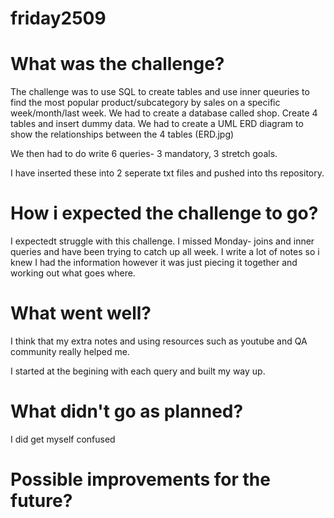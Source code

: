 # friday2509

# What was the challenge?
The challenge was to use SQL to create tables and use inner queuries to find the most popular product/subcategory by sales on a specific week/month/last week. 
We had to create a database called shop. Create 4 tables and insert dummy data.
We had to create a UML ERD diagram to show the relationships between the 4 tables (ERD.jpg)

We then had to do write 6 queries- 3 mandatory, 3 stretch goals.

I have inserted these into 2 seperate txt files and pushed into ths repository.

# How i expected the challenge to go?

I expectedt struggle with this challenge. I missed Monday- joins and inner queries and have been trying to catch up all week. 
I write a lot of notes so i knew I had the information however it was just piecing it together and working out what goes where.

# What went well?

I think that my extra notes and using resources such as youtube and QA community really helped me.

I started at the begining with each query and built my way up. 

# What didn't go as planned?

I did get myself confused


# Possible improvements for the future?


